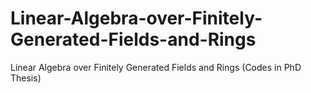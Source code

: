 # Linear-Algebra-over-Finitely-Generated-Fields-and-Rings
Linear Algebra over Finitely Generated Fields and Rings (Codes in PhD Thesis)

